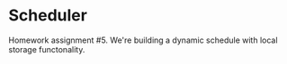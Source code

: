 # Scheduler
Homework assignment #5. We're building a dynamic schedule with local storage functonality.

